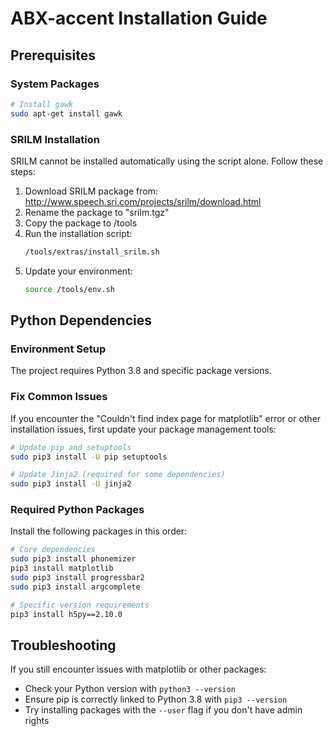 # ABX-accent Installation Guide

## Prerequisites

### System Packages
```bash
# Install gawk
sudo apt-get install gawk
```

### SRILM Installation
SRILM cannot be installed automatically using the script alone. Follow these steps:

1. Download SRILM package from: http://www.speech.sri.com/projects/srilm/download.html
2. Rename the package to "srilm.tgz"
3. Copy the package to /tools
4. Run the installation script:
   ```bash
   /tools/extras/install_srilm.sh
   ```
5. Update your environment:
   ```bash
   source /tools/env.sh
   ```

## Python Dependencies

### Environment Setup
The project requires Python 3.8 and specific package versions.

### Fix Common Issues
If you encounter the "Couldn't find index page for matplotlib" error or other installation issues, first update your package management tools:

```bash
# Update pip and setuptools
sudo pip3 install -U pip setuptools

# Update Jinja2 (required for some dependencies)
sudo pip3 install -U jinja2
```

### Required Python Packages
Install the following packages in this order:

```bash
# Core dependencies
sudo pip3 install phonemizer
pip3 install matplotlib
sudo pip3 install progressbar2
sudo pip3 install argcomplete

# Specific version requirements
pip3 install h5py==2.10.0
```

## Troubleshooting

If you still encounter issues with matplotlib or other packages:
- Check your Python version with `python3 --version`
- Ensure pip is correctly linked to Python 3.8 with `pip3 --version`
- Try installing packages with the `--user` flag if you don't have admin rights
